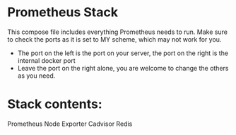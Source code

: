 # Prometheus Stack
This compose file includes everything Prometheus needs to run.
Make sure to check the ports as it is set to MY scheme, which may not work for you.
* The port on the left is the port on your server, the port on the right is the internal docker port
* Leave the port on the right alone, you are welcome to change the others as you need.

# Stack contents:
Prometheus
Node Exporter
Cadvisor
Redis

